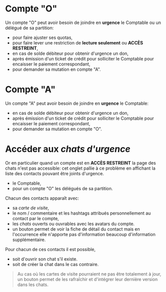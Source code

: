 
# Compte "O"
Un compte "O" peut avoir besoin de joindre en **urgence** le Comptable ou un délégué de sa partition:
- pour faire ajuster ses quotas,
- pour faire lever une restriction de **lecture seulement** ou **ACCÈS RESTREINT**,
- en cas de solde débiteur pour obtenir d'urgence un don,
- après émission d'un ticket de crédit pour solliciter le Comptable pour encaisser le paiement correspondant,
- pour demander sa mutation en compte "A".

# Compte "A"
Un compte "A" peut avoir besoin de joindre en **urgence** le Comptable:
- en cas de solde débiteur pour obtenir d'urgence un don,
- après émission d'un ticket de crédit pour solliciter le Comptable pour encaisser le paiement correspondant,
- pour demander sa mutation en compte "O".

# Accéder aux _chats d'urgence_
Or en particulier quand un compte est en **ACCÈS RESTREINT** la page des chats n'est pas accessible: cet onglet pallie à ce problème en affichant la liste des contacts pouvant être joints d'urgence.
- le Comptable,
- pour un compte "O" les délégués de sa partition.

Chacun des contacts apparaît avec:
- sa _carte de visite_,
- le nom / commentaire et les hashtags attribués personnellement au contact par le compte,
- les _chats_ ouverts ou ouvrables avec les avatars du compte.
- un bouton permet de voir la fiche de détail du contact mais en l'occurrence elle n'apporte pas d'information beaucoup d'information supplémentaire.

Pour chacun de ces contacts il est possible,
- soit d'ouvrir son chat s'il existe.
- soit de créer la chat dans le cas contraire.

> Au cas où les cartes de visite pourraient ne pas être totalement à jour, un bouton permet de les rafraîchir et d'intégrer leur dernière version dans les chats.
